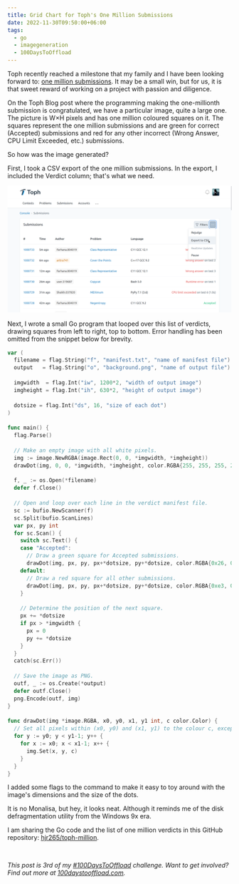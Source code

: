 ```yaml
---
title: Grid Chart for Toph's One Million Submissions
date: 2022-11-30T09:50:00+06:00
tags:
  - go
  - imagegeneration
  - 100DaysToOffload
---
```


Toph recently reached a milestone that my family and I have been looking forward to: [one million submissions](https://blog.toph.co/spotlight/one-million-submissions/). It may be a small win, but for us, it is that sweet reward of working on a project with passion and diligence.

On the Toph Blog post where the programming making the one-millionth submission is congratulated, we have a particular image, quite a large one. The picture is W×H pixels and has one million coloured squares on it. The squares represent the one million submissions and are green for correct (Accepted) submissions and red for any other incorrect (Wrong Answer, CPU Limit Exceeded, etc.) submissions.

So how was the image generated?

First, I took a CSV export of the one million submissions. In the export, I included the Verdict column; that's what we need.

![](export.png)

Next, I wrote a small Go program that looped over this list of verdicts, drawing squares from left to right, top to bottom. Error handling has been omitted from the snippet below for brevity.

``` go
var (
  filename = flag.String("f", "manifest.txt", "name of manifest file")
  output   = flag.String("o", "background.png", "name of output file")

  imgwidth  = flag.Int("iw", 1200*2, "width of output image")
  imgheight = flag.Int("ih", 630*2, "height of output image")

  dotsize = flag.Int("ds", 16, "size of each dot")
)

func main() {
  flag.Parse()

  // Make an empty image with all white pixels.
  img := image.NewRGBA(image.Rect(0, 0, *imgwidth, *imgheight))
  drawDot(img, 0, 0, *imgwidth, *imgheight, color.RGBA{255, 255, 255, 255})

  f, _ := os.Open(*filename)
  defer f.Close()

  // Open and loop over each line in the verdict manifest file.
  sc := bufio.NewScanner(f)
  sc.Split(bufio.ScanLines)
  var px, py int
  for sc.Scan() {
    switch sc.Text() {
    case "Accepted":
      // Draw a green square for Accepted submissions.
      drawDot(img, px, py, px+*dotsize, py+*dotsize, color.RGBA{0x26, 0xc2, 0x81, 255})
    default:
      // Draw a red square for all other submissions.
      drawDot(img, px, py, px+*dotsize, py+*dotsize, color.RGBA{0xe3, 0x5b, 0x5a, 255})
    }

    // Determine the position of the next square.
    px += *dotsize
    if px > *imgwidth {
      px = 0
      py += *dotsize
    }
  }
  catch(sc.Err())

  // Save the image as PNG.
  outf, _ := os.Create(*output)
  defer outf.Close()
  png.Encode(outf, img)
}

func drawDot(img *image.RGBA, x0, y0, x1, y1 int, c color.Color) {
  // Set all pixels within (x0, y0) and (x1, y1) to the colour c, except the right-most column and bottom-most row of pixels.
  for y := y0; y < y1-1; y++ {
    for x := x0; x < x1-1; x++ {
      img.Set(x, y, c)
    }
  }
}
```

I added some flags to the command to make it easy to toy around with the image's dimensions and the size of the dots.

It is no Monalisa, but hey, it looks neat. Although it reminds me of the disk defragmentation utility from the Windows 9x era.

I am sharing the Go code and the list of one million verdicts in this GitHub repository: [hjr265/toph-million](https://github.com/hjr265/toph-million).

<br>

_This post is 3rd of my [#100DaysToOffload](/tags/100daystooffload/) challenge. Want to get involved? Find out more at [100daystooffload.com](https://100daystooffload.com/)._
